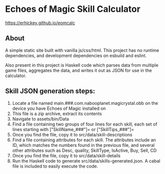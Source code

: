 # Echoes of Magic Skill Calculator

https://erhickey.github.io/eomcalc


## About

A simple static site built with vanilla js/css/html. This project has no runtime dependencies, and development dependencies on esbuild and eslint.

Also present in this project is Haskell code which parses data from multiple game files, aggregates the data, and writes it out as JSON for use in the calculator.

## Skill JSON generation steps:

1. Locate a file named main.###.com.nabooplanet.magicrystal.obb on the device you have Echoes of Magic installed on
2. This file is a zip archive, extract its contents
3. Navigate to assets/bin/Data
4. Find a file containing two groups of four lines for each skill, each set of lines starting with ["SkillName_###"]= or ["SkillTips_###"]=
5. Once you find the file, copy it to src/data/skill-descriptions
6. Find a file containing attributes for each skill. The attributes include an ID, which matches the numbers found in the previous file, and several other attributes such as Desc, quality, SkillType, IsActive, Buy, Sell, CD
7. Once you find the file, copy it to src/data/skill-details
8. Run the Haskell code to generate src/data/skills-generated.json. A cabal file is included to easily execute the code.
